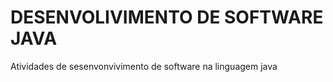 # DESENVOLIVIMENTO DE SOFTWARE JAVA
 Atividades de sesenvonvivimento de software na linguagem java 
